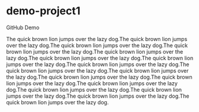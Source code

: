 # demo-project1
GitHub Demo

The quick brown lion jumps over the lazy dog.The quick brown lion jumps over the lazy dog.The quick brown lion jumps over the lazy dog.The quick brown lion jumps over the lazy dog.The quick brown lion jumps over the lazy dog.The quick brown lion jumps over the lazy dog.The quick brown lion jumps over the lazy dog.The quick brown lion jumps over the lazy dog.The quick brown lion jumps over the lazy dog.The quick brown lion jumps over the lazy dog.The quick brown lion jumps over the lazy dog.The quick brown lion jumps over the lazy dog.The quick brown lion jumps over the lazy dog.The quick brown lion jumps over the lazy dog.The quick brown lion jumps over the lazy dog.The quick brown lion jumps over the lazy dog.The quick brown lion jumps over the lazy dog.
